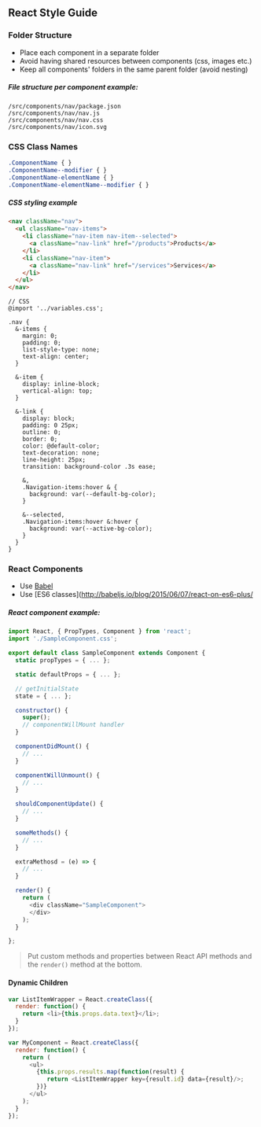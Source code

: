 ## React Style Guide

### Folder Structure

- Place each component in a separate folder
- Avoid having shared resources between components (css, images etc.)
- Keep all components' folders in the same parent folder (avoid nesting)

##### File structure per component example:

```
/src/components/nav/package.json
/src/components/nav/nav.js
/src/components/nav/nav.css
/src/components/nav/icon.svg
```

### CSS Class Names

```css
.ComponentName { }
.ComponentName--modifier { }
.ComponentName-elementName { }
.ComponentName-elementName--modifier { }
```

##### CSS styling example

```html
<nav className="nav">
  <ul className="nav-items">
    <li className="nav-item nav-item--selected">
      <a className="nav-link" href="/products">Products</a>
    </li>
    <li className="nav-item">
      <a className="nav-link" href="/services">Services</a>
    </li>
  </ul>
</nav>
```

```less
// CSS
@import '../variables.css';

.nav {
  &-items {
    margin: 0;
    padding: 0;
    list-style-type: none;
    text-align: center;
  }

  &-item {
    display: inline-block;
    vertical-align: top;
  }

  &-link {
    display: block;
    padding: 0 25px;
    outline: 0;
    border: 0;
    color: @default-color;
    text-decoration: none;
    line-height: 25px;
    transition: background-color .3s ease;

    &,
    .Navigation-items:hover & {
      background: var(--default-bg-color);
    }

    &--selected,
    .Navigation-items:hover &:hover {
      background: var(--active-bg-color);
    }
  }
}
```

### React Components

- Use [Babel](https://babeljs.io/docs/learn-es6/)
- Use [ES6 classes](http://babeljs.io/blog/2015/06/07/react-on-es6-plus/
##### React component example:

```js
import React, { PropTypes, Component } from 'react';
import './SampleComponent.css';

export default class SampleComponent extends Component {
  static propTypes = { ... };

  static defaultProps = { ... };

  // getInitialState
  state = { ... };

  constructor() {
    super();
    // componentWillMount handler
  }

  componentDidMount() {
    // ...
  }

  componentWillUnmount() {
    // ...
  }

  shouldComponentUpdate() {
    // ...
  }

  someMethods() {
    // ...
  }

  extraMethosd = (e) => {
    // ...
  }

  render() {
    return (
      <div className="SampleComponent">
      </div>
    );
  }

};
```

> Put custom methods and properties between React API methods and the `render()` method at the bottom.

#### Dynamic Children
```js
var ListItemWrapper = React.createClass({
  render: function() {
    return <li>{this.props.data.text}</li>;
  }
});

var MyComponent = React.createClass({
  render: function() {
    return (
      <ul>
        {this.props.results.map(function(result) {
           return <ListItemWrapper key={result.id} data={result}/>;
        })}
      </ul>
    );
  }
});
```
